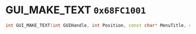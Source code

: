 # GUI_MAKE_TEXT `0x68FC1001`

```cpp
int GUI_MAKE_TEXT(int GUIHandle, int Position, const char* MenuTitle, const char* GXTText, float _Unk4);
```